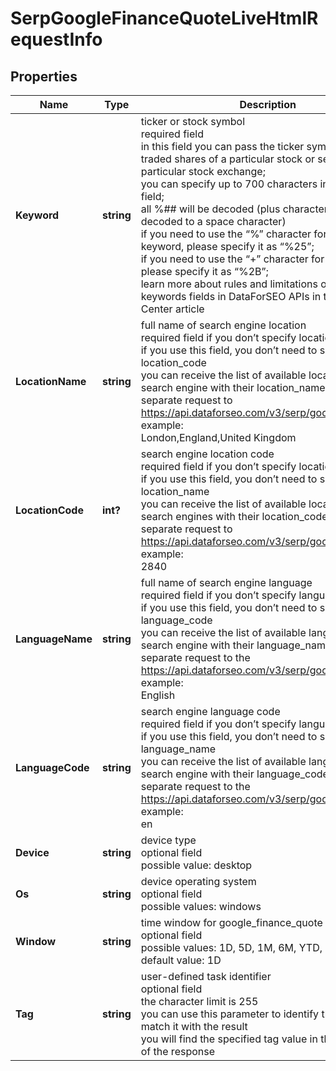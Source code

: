 # SerpGoogleFinanceQuoteLiveHtmlRequestInfo


## Properties

| Name | Type | Description | Notes |
|------------ | ------------- | ------------- | -------------|
**Keyword** | **string** | ticker or stock symbol<br>required field<br>in this field you can pass the ticker symbol of publicly traded shares of a particular stock or security on a particular stock exchange;<br>you can specify up to 700 characters in the keyword field;<br>all %## will be decoded (plus character ‘+’ will be decoded to a space character)<br>if you need to use the “%” character for your keyword, please specify it as “%25”;<br>if you need to use the “+” character for your keyword, please specify it as “%2B”;<br>learn more about rules and limitations of keyword and keywords fields in DataForSEO APIs in this Help Center article |[optional]|
**LocationName** | **string** | full name of search engine location<br>required field if you don’t specify location_code<br>if you use this field, you don’t need to specify location_code<br>you can receive the list of available locations of the search engine with their location_name by making a separate request to  https://api.dataforseo.com/v3/serp/google/locations<br>example:<br>London,England,United Kingdom |[optional]|
**LocationCode** | **int?** | search engine location code<br>required field if you don’t specify location_name<br>if you use this field, you don’t need to specify location_name<br>you can receive the list of available locations of the search engines with their location_code by making a separate request to https://api.dataforseo.com/v3/serp/google/locations<br>example:<br>2840 |[optional]|
**LanguageName** | **string** | full name of search engine language<br>required field if you don’t specify language_code <br>if you use this field, you don’t need to specify language_code<br>you can receive the list of available languages of the search engine with their language_name by making a separate request to the https://api.dataforseo.com/v3/serp/google/languages<br>example:<br>English |[optional]|
**LanguageCode** | **string** | search engine language code<br>required field if you don’t specify language_name<br>if you use this field, you don’t need to specify language_name<br>you can receive the list of available languages of the search engine with their language_code by making a separate request to the https://api.dataforseo.com/v3/serp/google/languages<br>example:<br>en |[optional]|
**Device** | **string** | device type<br>optional field<br>possible value: desktop |[optional]|
**Os** | **string** | device operating system<br>optional field<br>possible values: windows |[optional]|
**Window** | **string** | time window for google_finance_quote graph<br>optional field<br>possible values: 1D, 5D, 1M, 6M, YTD, 1Y, 5Y, MAX<br>default value: 1D |[optional]|
**Tag** | **string** | user-defined task identifier<br>optional field<br>the character limit is 255<br>you can use this parameter to identify the task and match it with the result<br>you will find the specified tag value in the data object of the response |[optional]|